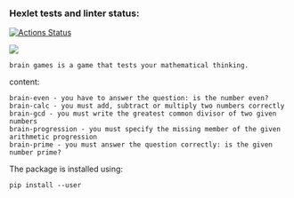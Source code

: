 ### Hexlet tests and linter status:
[![Actions Status](https://github.com/Meynie/python-project-lvl1/workflows/hexlet-check/badge.svg)](https://github.com/Meynie/python-project-lvl1/actions)

<a href="https://codeclimate.com/github/Meynie/python-project-lvl1/maintainability"><img src="https://api.codeclimate.com/v1/badges/3756d8afbea263dbe034/maintainability" /></a>

	brain games is a game that tests your mathematical thinking.
content:

	brain-even - you have to answer the question: is the number even?
	brain-calc - you must add, subtract or multiply two numbers correctly
	brain-gcd - you must write the greatest common divisor of two given numbers
	brain-progression - you must specify the missing member of the given arithmetic progression
	brain-prime - you must answer the question correctly: is the given number prime? 
	
The package is installed using:
	
	pip install --user

